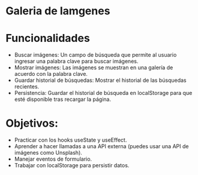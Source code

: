 # Galeria de Iamgenes

# Funcionalidades
- Buscar imágenes: Un campo de búsqueda que permite al usuario ingresar una palabra clave para buscar imágenes.
- Mostrar imágenes: Las imágenes se muestran en una galería de acuerdo con la palabra clave.
- Guardar historial de búsquedas: Mostrar el historial de las búsquedas recientes.
- Persistencia: Guardar el historial de búsqueda en localStorage para que esté disponible tras recargar la página.

# Objetivos:

- Practicar con los hooks useState y useEffect.
- Aprender a hacer llamadas a una API externa (puedes usar una API de imágenes como Unsplash).
- Manejar eventos de formulario.
- Trabajar con localStorage para persistir datos.
